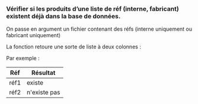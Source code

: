 ### Vérifier si les produits d’une liste de réf (interne, fabricant) existent déjà dans la base de données.

On passe en argument un fichier contenant des réfs (interne uniquement ou fabricant uniquement)

La fonction retoure une sorte de liste à deux colonnes :

Par exemple : 

| Réf  | Résultat   |
| ------- | -------- |
| réf1   | existe    |
| réf2   | n'existe pas    |

